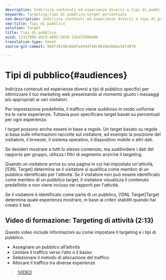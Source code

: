 ```yaml
---
description: Indirizza contenuti ed esperienze diversi a tipi di pubblico specifici per ottimizzare il tuo marketing web presentando al momento giusto i messaggi più appropriati ai vari visitatori.
keywords: Targeting;tipi di pubblico;target percentuale
seo-description: Indirizza contenuti ed esperienze diversi a tipi di pubblico specifici per ottimizzare il tuo marketing web presentando al momento giusto i messaggi più appropriati ai vari visitatori.
seo-title: Tipi di pubblico
solution: Target
title: Tipi di pubblico
uuid: 12317898-e9c9-4605-b659-25bdf200849b
translation-type: tm+mt
source-git-commit: 9b8f39240cbbd7a494d74dc0016ed666a58fd870

---
```



# Tipi di pubblico{#audiences}

Indirizza contenuti ed esperienze diversi a tipi di pubblico specifici per ottimizzare il tuo marketing web presentando al momento giusto i messaggi più appropriati ai vari visitatori.

Per impostazione predefinita, il traffico viene suddiviso in modo uniforme tra le varie esperienze. Tuttavia puoi specificare  target basati su percentuali per ogni esperienza.

I target possono anche essere in base a regole. Un target basato su regole si basa sulle informazioni raccolte sul visitatore, ad esempio la posizione del visitatore, il browser, il sistema operativo, il dispositivo mobile o altri dati.

Se desideri mostrare a tutti lo stesso contenuto, ma suddividere i dati del rapporto per gruppo, utilizza i filtri di segmento anziché il targeting.

Quando un visitatore arriva su una pagina in cui hai impostato un&#39;attività, [!DNL Target] determina se il visitatore si qualifica come membro di un pubblico identificato per l&#39;attività. Se il visitatore non può essere identificato come membro di un pubblico target, il visitatore visualizza il contenuto predefinito e non viene incluso nei rapporti per l&#39;attività.

Se il visitatore è identificato come parte di un pubblico, [!DNL Target]Target determina quale esperienza mostrare, in base ai criteri stabiliti quando hai creato il test.

## Video di formazione: Targeting di attività (2:13)

Questo video include informazioni su come impostare il targeting e i tipi di pubblico.

* Assegnare un pubblico all’attività
* Limitare il traffico verso l’alto o il basso
* Selezionare il metodo di allocazione del traffico
* Allocare il traffico tra diverse esperienze

>[!VIDEO](https://video.tv.adobe.com/v/17385)
